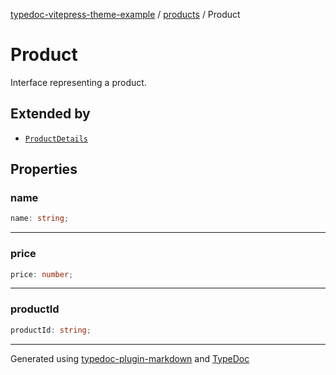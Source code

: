 [typedoc-vitepress-theme-example](../../index.md) / [products](../index.md) / Product

# Product

Interface representing a product.

## Extended by

- [`ProductDetails`](ProductDetails.md)

## Properties

### name

```ts
name: string;
```

***

### price

```ts
price: number;
```

***

### productId

```ts
productId: string;
```

***

Generated using [typedoc-plugin-markdown](https://www.npmjs.com/package/typedoc-plugin-markdown) and [TypeDoc](https://typedoc.org/)
